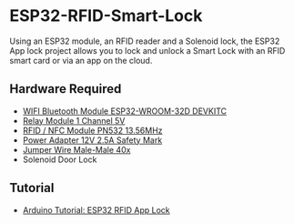 # ESP32-RFID-Smart-Lock
Using an ESP32 module, an RFID reader and a Solenoid lock, the ESP32 App lock project allows you to lock and unlock a Smart Lock with an RFID smart card or via an app on the cloud.

## Hardware Required
- [WIFI Bluetooth Module ESP32-WROOM-32D DEVKITC](https://www.kuriosity.sg/wifi-bluetooth-module-esp32-wroom-32d-devkitc/)
- [Relay Module 1 Channel 5V](https://www.kuriosity.sg/relay-module-1-channel-5v/)
- [RFID / NFC Module PN532 13.56MHz](https://www.kuriosity.sg/rfid-nfc-module-pn532-13-56mhz/)
- [Power Adapter 12V 2.5A Safety Mark](https://www.kuriosity.sg/power-adapter-12v-2-5a-safety-mark/)
- [Jumper Wire Male-Male 40x](https://www.kuriosity.sg/jumper-wire-male-male-40x/)
- Solenoid Door Lock

## Tutorial
- [Arduino Tutorial: ESP32 RFID App Lock](https://www.kuriosity.sg/blog/arduino-tutorial-esp32-blynk-rfid-app-lock)
